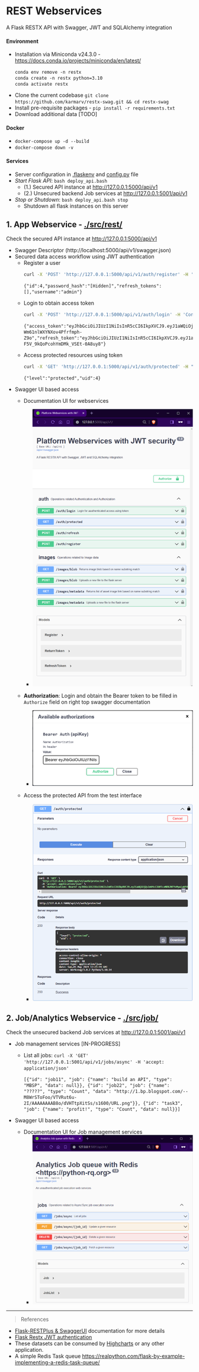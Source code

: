 # REST Webservices
A Flask RESTX API with Swagger, JWT and SQLAlchemy integration

#### Environment
- Installation via Miniconda v24.3.0 - https://docs.conda.io/projects/miniconda/en/latest/
    ```
    conda env remove -n restx
    conda create -n restx python=3.10
    conda activate restx
    ```
- Clone the current codebase `git clone https://github.com/karmarv/restx-swag.git && cd restx-swag`
- Install pre-requisite packages -  `pip install -r requirements.txt`
- Download additional data [TODO]

#### Docker
- `docker-compose up -d --build`
- `docker-compose down -v`

#### Services
- Server configuration in [.flaskenv](./.flaskenv) and [config.py](./src/rest/services/config.py) file
- *Start Flask API*: `bash deploy_api.bash`
    - (1.) Secured API instance at http://127.0.0.1:5000/api/v1
    - (2.) Unsecured backend Job services at http://127.0.0.1:5001/api/v1
- *Stop or Shutdown*: `bash deploy_api.bash stop`
    - Shutdown all flask instances on this server

## 1. App Webservice - [./src/rest/](./src/rest/)
Check the secured API instance at http://127.0.0.1:5000/api/v1
- Swagger Descriptor (http://localhost:5000/api/v1/swagger.json)
- Secured data access workflow using JWT authentication
    - Register a user
        ```bash
        curl -X 'POST' 'http://127.0.0.1:5000/api/v1/auth/register' -H 'Content-Type: application/json' -d '{ "username": "admin", "password": "Admin@123"}'
        ```
        ```log
        {"id":4,"password_hash":"[Hidden]","refresh_tokens":[],"username":"admin"}
        ```
    - Login to obtain access token
        ```bash
        curl -X 'POST' 'http://127.0.0.1:5000/api/v1/auth/login' -H 'Content-Type: application/json' -d '{ "username": "admin", "password": "Admin@123" }'
        ```
        ```log
        {"access_token":"eyJhbGciOiJIUzI1NiIsInR5cCI6IkpXVCJ9.eyJ1aWQiOjQsImV4cCI6MTcxNDk2NTM1NiwiaWF0IjoxNzE0OTI5MzU2fQ.XNJ2UHbDGsLp5QyR5-Wm61nlWXYNXov4Pfrfmph-Z9o","refresh_token":"eyJhbGciOiJIUzI1NiIsInR5cCI6IkpXVCJ9.eyJ1aWQiOjQsImV4cCI6MTcxNzUyMTM1NiwiaWF0IjoxNzE0OTI5MzU2fQ.xQ7UYjPPEDdLY-F5V_9kQoPcohYmDMk_VSEt-0A8uy8"}
        ```
    - Access protected resources using token
        ```bash 
        curl -X 'GET' 'http://127.0.0.1:5000/api/v1/auth/protected' -H "Authorization: Bearer eyJhbGciOiJIUzI1NiIsInR5cCI6IkpXVCJ9.eyJ1aWQiOjQsImV4cCI6MTcxNDk2NTM1NiwiaWF0IjoxNzE0OTI5MzU2fQ.XNJ2UHbDGsLp5QyR5-Wm61nlWXYNXov4Pfrfmph-Z9o"
        ```
        ```log
        {"level":"protected","uid":4}
        ```
- Swagger UI based access
    - Documentation UI for webservices
        - [![Swagger UI](./data/assets/swagger-screenshot-jwt.png)](./data/assets/swagger-screenshot-jwt.png?raw=true "Swagger UI")

    - **Authorization**: Login and obtain the Bearer token to be filled in `Authorize` field on right top swagger documentation
        - [![Auth](./data/assets/swagger-auth-bearer-jwt.png)](./data/assets/swagger-auth-bearer-jwt.png?raw=true "Swagger UI")
    - Access the protected API from the test interface 
        - [![Auth](./data/assets/swagger-auth-access.png)](./data/assets/swagger-auth-access.png?raw=true "Swagger UI")


## 2. Job/Analytics Webservice - [./src/job/](./src/job/)
Check the unsecured backend Job services at http://127.0.0.1:5001/api/v1

- Job management services [IN-PROGRESS]
    - List all jobs: `curl -X 'GET' 'http://127.0.0.1:5001/api/v1/jobs/async' -H 'accept: application/json'`
        ```log
        [{"id": "job11", "job": {"name": "build an API", "type": "MBSP", "data": null}}, {"id": "job22", "job": {"name": "?????", "type": "Count", "data": "http://1.bp.blogspot.com/--M8WrSToFoo/VTVRut6u-2I/AAAAAAAAB8o/dVHTtpXitSs/s1600/URL.png"}}, {"id": "task3", "job": {"name": "profit!", "type": "Count", "data": null}}]
        ```

- Swagger UI based access
    - Documentation UI for Job management services
        - [![Swagger UI](./data/assets/swagger-jobs-services.png)](./data/assets/swagger-obs-services.png?raw=true "Swagger UI")

---

> References
- [Flask-RESTPlus & SwaggerUI](https://flask-restplus.readthedocs.io/en/stable/) documentation for more details
- [Flask Restx JWT authentication](https://github.com/blohinn/flask-restplus-full-todo-example-with-jwt/blob/develop/app/v1/resources/auth.py)
- These datasets can be consumed by [Highcharts](https://www.highcharts.com/demo) or any other application.
- A simple Redis Task queue https://realpython.com/flask-by-example-implementing-a-redis-task-queue/

